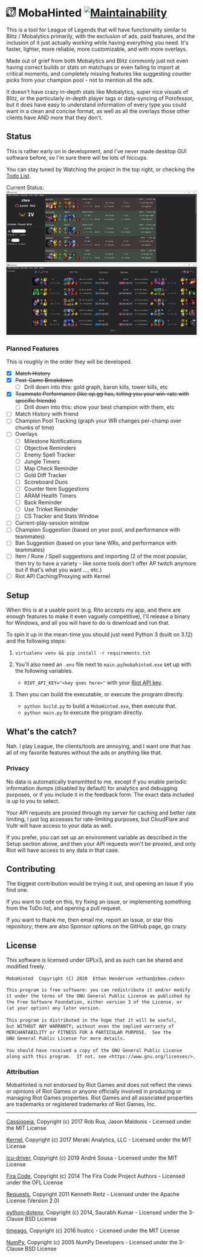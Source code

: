 # <img src="./assets/mobahinted.png" width="25" height="25"> MobaHinted [![Maintainability](https://api.codeclimate.com/v1/badges/c6eec1b3999f91697774/maintainability)](https://codeclimate.com/github/zbee/mobahinted/maintainability)
This is a tool for League of Legends that will have functionality similar to
Blitz / Mobalytics primarily, with the exclusion of ads, paid features, and the
inclusion of it just actually working while having everything you need.
It's faster, lighter, more reliable, more customizable, and with more overlays.

Made out of grief from both Mobalytics and Blitz commonly just not even having correct builds or
stats on matchups or even failing to import at critical moments, and completely
missing features like suggesting counter picks from your champion pool - not to mention all the ads.

It doesn't have crazy in-depth stats like Mobalytics, super nice visuals of Blitz, or the
particularly in-depth player tags or data-syncing of Porofessor, but it does have easy to
understand information of every type you could want in a clean and concise format, as well
as all the overlays those other clients have AND more that they don't.

## Status

This is rather early on in development, and I've never made desktop GUI software
before, so I'm sure there will be lots of hiccups.

You can stay tuned by Watching the project in the top right, or checking the
[Todo List](https://github.com/orgs/MobaHinted/projects/1).

Current Status:
[![Screenshot of current status](./assets/status.jpg)](https://raw.githubusercontent.com/mobahinted/client/master/assets/status.jpg)
[![Screenshot of current status on the match breakdown page](./assets/status_match.jpg)](https://raw.githubusercontent.com/mobahinted/client/master/assets/status_match.jpg)

### Planned Features

This is roughly in the order they will be developed.

- [X] ~~Match History~~
- [X] ~~Post-Game Breakdown~~
  - [ ] Drill down into this: gold graph, baron kills, tower kills, etc
- [X] ~~Teammate Performance (like op.gg has, telling you your win-rate with specific friends)~~
  - [ ] Drill down into this: show your best champion with them, etc
- [ ] Match History with friend
- [ ] Champion Pool Tracking (graph your WR changes per-champ over chunks of time)
- [ ] Overlays
  - [ ] Milestone Notifications
  - [ ] Objective Reminders
  - [ ] Enemy Spell Tracker
  - [ ] Jungle Timers
  - [ ] Map Check Reminder
  - [ ] Gold Diff Tracker
  - [ ] Scoreboard Duos
  - [ ] Counter Item Suggestions
  - [ ] ARAM Health Timers
  - [ ] Back Reminder
  - [ ] Use Trinket Reminder
  - [ ] CS Tracker and Stats Window
- [ ] Current-play-session window
- [ ] Champion Suggestion (based on your pool, and performance with teammates)
- [ ] Ban Suggestion (based on your lane WRs, and performance with teammates)
- [ ] Item / Rune / Spell suggestions and importing (2 of the most popular, then try to have a variety - like some tools
      don't offer AP twitch anymore but if that's what you want ..., etc.)
- [ ] Riot API Caching/Proxying with Kernel

## Setup

When this is at a usable point (e.g. Rito accepts my app, and there are enough features to make it even vaguely
competitive), I'll release a binary for Windows, and all you will have to do is download and run that.

To spin it up in the mean-time you should just need Python 3 (built on 3.12) and the following steps:

1. `virtualenv venv
    && pip install -r requirements.txt`

2. You'll also need an `.env` file next to `main.py`/`mobahinted.exe` set up with the following variables.
    - `RIOT_API_KEY="<key goes here>"` with your [Riot API key](https://developer.riotgames.com/).

3. Then you can build the executable, or execute the program directly.

    - `python build.py` to build a `MobaHinted.exe`, then execute that.
    - `python main.py` to execute the program directly.

## What's the catch?

Nah. I play League, the clients/tools are annoying, and I want one that has all
of my favorite features without the ads or anything like that.

### Privacy

No data is automatically transmitted to me, except if you enable periodic
information dumps (disabled by default) for analytics and debugging purposes,
or if you include it in the feedback form.
The exact data included is up to you to select.

Your API requests are proxied through my server for caching and better rate
limiting, I just log accesses for rate-limiting purposes, but CloudFlare and
Vultr will have access to your data as well.

If you prefer, you can set up an environment variable as described in the Setup
section above, and then your API requests won't be proxied, and only Riot will
have access to any data in that case.

## Contributing

The biggest contribution would be trying it out, and opening an issue if you
find one.

If you want to code on this, try fixing an issue, or implementing something from
the ToDo list, and opening a pull request.

If you want to thank me, then email me, report an issue, or star this
repository; there are also Sponsor options on the GitHub page, go crazy.

## License
This software is licensed under GPLv3, and as such can be shared and modified freely.

`MobaHinted  Copyright (C) 2020  Ethan Henderson <ethan@zbee.codes>`

```
This program is free software: you can redistribute it and/or modify
it under the terms of the GNU General Public License as published by
the Free Software Foundation, either version 3 of the License, or
(at your option) any later version.

This program is distributed in the hope that it will be useful,
but WITHOUT ANY WARRANTY; without even the implied warranty of
MERCHANTABILITY or FITNESS FOR A PARTICULAR PURPOSE.  See the
GNU General Public License for more details.

You should have received a copy of the GNU General Public License
along with this program.  If not, see <https://www.gnu.org/licenses/>.
```

### Attribution

MobaHinted is not endorsed by Riot Games and does not reflect the views or opinions of Riot Games or anyone officially
involved in producing or managing Riot Games properties. Riot Games and all associated properties are trademarks or
registered trademarks of Riot Games, Inc.

---

[Cassiopeia](https://github.com/meraki-analytics/cassiopeia), 
Copyright (c) 2017 Rob Rua, Jason Maldonis - 
Licensed under the MIT License

[Kernel](https://github.com/meraki-analytics/kernel), 
Copyright (c) 2017 Meraki Analytics, LLC - 
Licensed under the MIT License

[lcu-driver](https://github.com/sousa-andre/lcu-driver), 
Copyright (c) 2019 André Sousa - 
Licensed under the MIT License

[Fira Code](https://github.com/tonsky/FiraCode), 
Copyright (c) 2014 The Fira Code Project Authors - 
Licensed under the OFL License

[Requests](https://github.com/psf/requests), 
Copyright 2011 Kenneth Reitz - 
Licensed under the Apache License (Version 2.0)

[python-dotenv](https://github.com/theskumar/python-dotenv), 
Copyright (c) 2014, Saurabh Kumar - 
Licensed under the 3-Clause BSD License

[timeago](https://github.com/hustcc/timeago), 
Copyright (c) 2016 hustcc - 
Licensed under the MIT License

[NumPy](https://github.com/numpy/numpy), 
Copyright (c) 2005 NumPy Developers - 
Licensed under the 3-Clause BSD License
